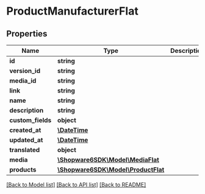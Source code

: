 # ProductManufacturerFlat

## Properties
Name | Type | Description | Notes
------------ | ------------- | ------------- | -------------
**id** | **string** |  | [optional] 
**version_id** | **string** |  | [optional] 
**media_id** | **string** |  | [optional] 
**link** | **string** |  | [optional] 
**name** | **string** |  | 
**description** | **string** |  | [optional] 
**custom_fields** | **object** |  | [optional] 
**created_at** | [**\DateTime**](\DateTime.md) |  | 
**updated_at** | [**\DateTime**](\DateTime.md) |  | 
**translated** | **object** |  | [optional] 
**media** | [**\Shopware6SDK\Model\MediaFlat**](MediaFlat.md) |  | [optional] 
**products** | [**\Shopware6SDK\Model\ProductFlat**](ProductFlat.md) |  | [optional] 

[[Back to Model list]](../../README.md#documentation-for-models) [[Back to API list]](../../README.md#documentation-for-api-endpoints) [[Back to README]](../../README.md)

